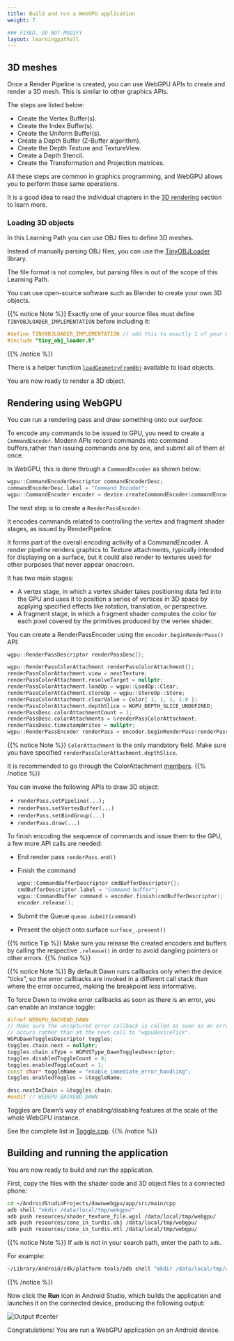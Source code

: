 ```yaml
---
title: Build and run a WebGPU application
weight: 7

### FIXED, DO NOT MODIFY
layout: learningpathall
---
```


## 3D meshes

Once a Render Pipeline is created, you can use WebGPU APIs to create and render a 3D mesh. This is similar to other graphics APIs. 

The steps are listed below:

* Create the Vertex Buffer(s).
* Create the Index Buffer(s).
* Create the Uniform Buffer(s).
* Create a Depth Buffer (Z-Buffer algorithm).
* Create the Depth Texture and TextureView.
* Create a Depth Stencil.
* Create the Transformation and Projection matrices.

All these steps are common in graphics programming, and WebGPU allows you to perform these same operations. 

It is a good idea to read the individual chapters in the [3D rendering](https://eliemichel.github.io/LearnWebGPU/basic-3d-rendering/index.html) section to learn more.

### Loading 3D objects

In this Learning Path you can use OBJ files to define 3D meshes. 

Instead of manually parsing OBJ files, you can use the [TinyOBJLoader](https://github.com/tinyobjloader/tinyobjloader) library. 

The file format is not complex, but parsing files is out of the scope of this Learning Path. 

You can use open-source software such as Blender to create your own 3D objects.

{{% notice Note %}}
Exactly one of your source files must define `TINYOBJLOADER_IMPLEMENTATION` before including it:

```C++
#define TINYOBJLOADER_IMPLEMENTATION // add this to exactly 1 of your C++ files
#include "tiny_obj_loader.h"
```
{{% /notice %}}

There is a helper function [`loadGeometryFromObj`](https://github.com/varunchariArm/Android_DawnWebGPU/blob/main/app/src/main/cpp/webgpuRenderer.cpp#L475) available to load objects.

You are now ready to render a 3D object.

## Rendering using WebGPU

You can run a rendering pass and *draw* something onto our *surface*. 

To encode any commands to be issued to GPU, you need to create a `CommandEncoder`. Modern APIs record commands into command buffers,rather than issuing commands one by one, and submit all of them at once. 

In WebGPU, this is done through a `CommandEncoder` as shown below:

```C++
wgpu::CommandEncoderDescriptor commandEncoderDesc;
commandEncoderDesc.label = "Command Encoder";
wgpu::CommandEncoder encoder = device.createCommandEncoder(commandEncoderDesc);
```

The next step is to create a `RenderPassEncoder`. 

It encodes commands related to controlling the vertex and fragment shader stages, as issued by RenderPipeline. 

It forms part of the overall encoding activity of a CommandEncoder. A render pipeline renders graphics to Texture attachments, typically intended for displaying on a surface, but it could also render to textures used for other purposes that never appear onscreen. 

It has two main stages:

* A vertex stage, in which a vertex shader takes positioning data fed into the GPU and uses it to position a series of vertices in 3D space by applying specified effects like rotation, translation, or perspective.
* A fragment stage, in which a fragment shader computes the color for each pixel covered by the primitives produced by the vertex shader.

You can create a RenderPassEncoder using the `encoder.beginRenderPass()` API:

```C++
wgpu::RenderPassDescriptor renderPassDesc{};

wgpu::RenderPassColorAttachment renderPassColorAttachment{};
renderPassColorAttachment.view = nextTexture;
renderPassColorAttachment.resolveTarget = nullptr;
renderPassColorAttachment.loadOp = wgpu::LoadOp::Clear;
renderPassColorAttachment.storeOp = wgpu::StoreOp::Store;
renderPassColorAttachment.clearValue = Color{ 1, 1, 1, 1.0 };
renderPassColorAttachment.depthSlice = WGPU_DEPTH_SLICE_UNDEFINED;
renderPassDesc.colorAttachmentCount = 1;
renderPassDesc.colorAttachments = &renderPassColorAttachment;
renderPassDesc.timestampWrites = nullptr;
wgpu::RenderPassEncoder renderPass = encoder.beginRenderPass(renderPassDesc);
```

{{% notice Note %}}
`ColorAttachment` is the only mandatory field. Make sure you have specified `renderPassColorAttachment.depthSlice`. 

It is recommended to go through the ColorAttachment [members](https://gpuweb.github.io/gpuweb/#color-attachments).
{{% /notice %}}

You can invoke the following APIs to draw 3D object:

* `renderPass.setPipeline(...);`
* `renderPass.setVertexBuffer(...)`
* `renderPass.setBindGroup(...)`
* `renderPass.draw(...)`

To finish encoding the sequence of commands and issue them to the GPU, a few more API calls are needed:

* End render pass `renderPass.end()`
* Finish the command
  
  ```C++
  wgpu::CommandBufferDescriptor cmdBufferDescriptor{};
  cmdBufferDescriptor.label = "Command buffer";
  wgpu::CommandBuffer command = encoder.finish(cmdBufferDescriptor);
  encoder.release();
  ```

* Submit the Queue `queue.submit(command)`
* Present the object onto surface `surface_.present()`

{{% notice Tip %}}
Make sure you release the created encoders and buffers by calling the respective `.release()` in order to avoid dangling pointers or other errors.
{{% /notice %}}

{{% notice Note %}}
By default Dawn runs callbacks only when the device “ticks”, so the error callbacks are invoked in a different call stack than where the error occurred, making the breakpoint less informative. 

To force Dawn to invoke error callbacks as soon as there is an error, you can enable an instance toggle:

```C++
#ifdef WEBGPU_BACKEND_DAWN
// Make sure the uncaptured error callback is called as soon as an error
// occurs rather than at the next call to "wgpuDeviceTick".
WGPUDawnTogglesDescriptor toggles;
toggles.chain.next = nullptr;
toggles.chain.sType = WGPUSType_DawnTogglesDescriptor;
toggles.disabledToggleCount = 0;
toggles.enabledToggleCount = 1;
const char* toggleName = "enable_immediate_error_handling";
toggles.enabledToggles = &toggleName;

desc.nextInChain = &toggles.chain;
#endif // WEBGPU_BACKEND_DAWN
```

Toggles are Dawn’s way of enabling/disabling features at the scale of the whole WebGPU instance. 

See the complete list in [Toggle.cpp](https://dawn.googlesource.com/dawn/+/refs/heads/main/src/dawn/native/Toggles.cpp#33).
{{% /notice %}}

## Building and running the application

You are now ready to build and run the application. 

First, copy the files with the shader code and 3D object files to a connected phone:

```bash
cd ~/AndroidStudioProjects/dawnwebgpu/app/src/main/cpp
adb shell "mkdir /data/local/tmp/webgpu/"
adb push resources/shader_texture_file.wgsl /data/local/tmp/webgpu/
adb push resources/cone_in_turdis.obj /data/local/tmp/webgpu/
adb push resources/cone_in_turdis.mtl /data/local/tmp/webgpu/
```

{{% notice Note %}}
If `adb` is not in your search path, enter the path to `adb`. 

For example:
```bash
~/Library/Android/sdk/platform-tools/adb shell "mkdir /data/local/tmp/webgpu/"
```

{{% /notice %}}

Now click the **Run** icon in Android Studio, which builds the application and launches it on the connected device, producing the following output:

![Output #center](images/output.gif  "Output")

Congratulations! You are run a WebGPU application on an Android device.